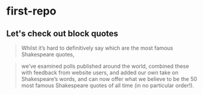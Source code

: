 # first-repo

## Let's check out block quotes

> Whilst it’s hard to definitively say which are the most famous Shakespeare quotes, 

> we’ve examined polls published around the world, combined these with feedback from website users, and added our own take on Shakespeare’s words, and can now offer what we believe to be the 50 most famous Shakespeare quotes of all time (in no particular order!).

